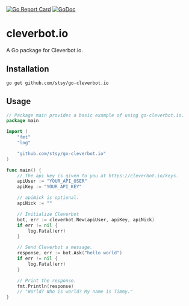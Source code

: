 [![Go Report Card](https://goreportcard.com/badge/github.com/stsy/go-cleverbot.io)](https://goreportcard.com/report/github.com/stsy/go-cleverbot.io)
[![GoDoc](https://godoc.org/github.com/stsy/go-cleverbot.io?status.svg)](https://godoc.org/github.com/stsy/go-cleverbot.io)

# cleverbot.io

A Go package for Cleverbot.io.

## Installation
```
go get github.com/stsy/go-cleverbot.io
```

## Usage
```go
// Package main provides a basic example of using go-cleverbot.io.
package main

import (
	"fmt"
	"log"

	"github.com/stsy/go-cleverbot.io"
)

func main() {
	// The api key is given to you at https://cleverbot.io/keys.
	apiUser := "YOUR_API_USER"
	apiKey := "YOUR_API_KEY"

	// apiNick is optional.
	apiNick := ""

	// Initialize Cleverbot
	bot, err := cleverbot.New(apiUser, apiKey, apiNick)
	if err != nil {
		log.Fatal(err)
	}

	// Send Cleverbot a message.
	response, err := bot.Ask("hello world")
	if err != nil {
		log.Fatal(err)
	}

	// Print the response.
	fmt.Println(response)
	// "World? Who is world? My name is Timmy."
}
```
